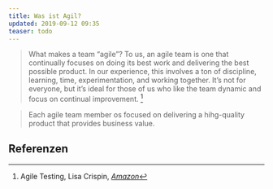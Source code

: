 ```yaml
---
title: Was ist Agil?
updated: 2019-09-12 09:35
teaser: todo
---
```


> What makes a team “agile”? To us, an agile team is one that continually focuses on doing its best work and delivering the best possible product. In our experience, this involves a ton of discipline, learning, time, experimentation, and working together. It’s not for everyone, but it’s ideal for those of us who like the team dynamic and focus on continual improvement. [^agiletesting]

> Each agile team member os focused on delivering a hihg-quality product that provides business value.

<div class="divider"></div>

## Referenzen

[^agiletesting]: Agile Testing, Lisa Crispin, <a href="https://amzn.to/2LJ0UPr" target="_blank"><em>Amazon</em></a>